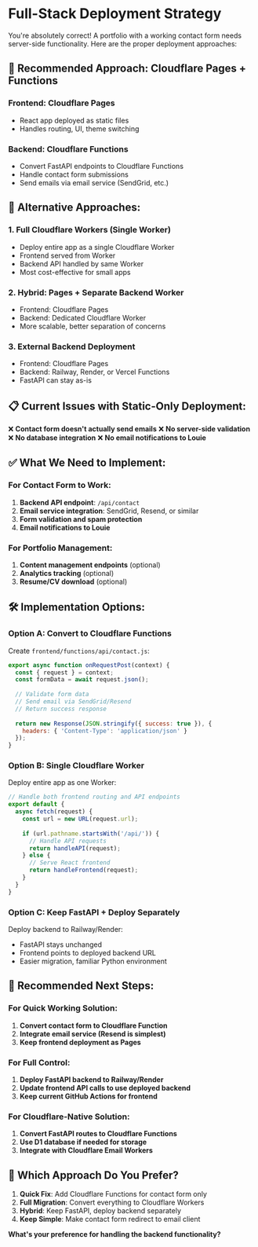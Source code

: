# Full-Stack Deployment Strategy

You're absolutely correct! A portfolio with a working contact form needs server-side functionality. Here are the proper deployment approaches:

## 🎯 **Recommended Approach: Cloudflare Pages + Functions**

### Frontend: Cloudflare Pages
- React app deployed as static files
- Handles routing, UI, theme switching

### Backend: Cloudflare Functions  
- Convert FastAPI endpoints to Cloudflare Functions
- Handle contact form submissions
- Send emails via email service (SendGrid, etc.)

## 🚀 **Alternative Approaches:**

### 1. **Full Cloudflare Workers** (Single Worker)
- Deploy entire app as a single Cloudflare Worker
- Frontend served from Worker
- Backend API handled by same Worker
- Most cost-effective for small apps

### 2. **Hybrid: Pages + Separate Backend Worker**
- Frontend: Cloudflare Pages
- Backend: Dedicated Cloudflare Worker
- More scalable, better separation of concerns

### 3. **External Backend Deployment**
- Frontend: Cloudflare Pages
- Backend: Railway, Render, or Vercel Functions
- FastAPI can stay as-is

## 📋 **Current Issues with Static-Only Deployment:**

❌ **Contact form doesn't actually send emails**
❌ **No server-side validation** 
❌ **No database integration**
❌ **No email notifications to Louie**

## ✅ **What We Need to Implement:**

### For Contact Form to Work:
1. **Backend API endpoint**: `/api/contact` 
2. **Email service integration**: SendGrid, Resend, or similar
3. **Form validation and spam protection**
4. **Email notifications to Louie**

### For Portfolio Management:
1. **Content management endpoints** (optional)
2. **Analytics tracking** (optional)
3. **Resume/CV download** (optional)

## 🛠️ **Implementation Options:**

### Option A: Convert to Cloudflare Functions

Create `frontend/functions/api/contact.js`:
```javascript
export async function onRequestPost(context) {
  const { request } = context;
  const formData = await request.json();
  
  // Validate form data
  // Send email via SendGrid/Resend
  // Return success response
  
  return new Response(JSON.stringify({ success: true }), {
    headers: { 'Content-Type': 'application/json' }
  });
}
```

### Option B: Single Cloudflare Worker

Deploy entire app as one Worker:
```javascript
// Handle both frontend routing and API endpoints
export default {
  async fetch(request) {
    const url = new URL(request.url);
    
    if (url.pathname.startsWith('/api/')) {
      // Handle API requests
      return handleAPI(request);
    } else {
      // Serve React frontend
      return handleFrontend(request);
    }
  }
}
```

### Option C: Keep FastAPI + Deploy Separately

Deploy backend to Railway/Render:
- FastAPI stays unchanged
- Frontend points to deployed backend URL
- Easier migration, familiar Python environment

## 🎯 **Recommended Next Steps:**

### **For Quick Working Solution:**
1. **Convert contact form to Cloudflare Function**
2. **Integrate email service (Resend is simplest)**
3. **Keep frontend deployment as Pages**

### **For Full Control:**
1. **Deploy FastAPI backend to Railway/Render** 
2. **Update frontend API calls to use deployed backend**
3. **Keep current GitHub Actions for frontend**

### **For Cloudflare-Native Solution:**
1. **Convert FastAPI routes to Cloudflare Functions**
2. **Use D1 database if needed for storage**
3. **Integrate with Cloudflare Email Workers**

## 🔧 **Which Approach Do You Prefer?**

1. **Quick Fix**: Add Cloudflare Functions for contact form only
2. **Full Migration**: Convert everything to Cloudflare Workers
3. **Hybrid**: Keep FastAPI, deploy backend separately
4. **Keep Simple**: Make contact form redirect to email client

**What's your preference for handling the backend functionality?**